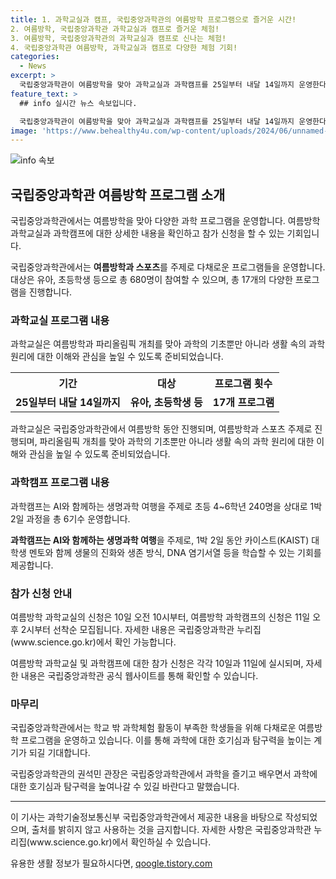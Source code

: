 ```yaml
---
title: 1. 과학교실과 캠프, 국립중앙과학관의 여름방학 프로그램으로 즐거운 시간!
2. 여름방학, 국립중앙과학관 과학교실과 캠프로 즐거운 체험!
3. 여름방학, 국립중앙과학관의 과학교실과 캠프로 신나는 체험!
4. 국립중앙과학관 여름방학, 과학교실과 캠프로 다양한 체험 기회!
categories:
  - News
excerpt: >
  국립중앙과학관이 여름방학을 맞아 과학교실과 과학캠프를 25일부터 내달 14일까지 운영한다고 밝혀, 총 680명을 대상으로 여름방학과 스포츠를 주제로 다양한 프로그램 17개를 진행한다. 또한, 초등 4~6학년 240명을 대상으로 한 AI와 함께하는 생명과학 여행 캠프도 6기 운영된다. 참가 접수는 각각 10일과 11일부터 선착순으로 진행되며, 자세한 내용은 국립중앙과학관 누리집에서 확인할 수 있다. (출처: 정책브리핑 www.korea.kr)
feature_text: >
  ## info 실시간 뉴스 속보입니다.

  국립중앙과학관이 여름방학을 맞아 과학교실과 과학캠프를 25일부터 내달 14일까지 운영한다고 밝혀, 총 680명을 대상으로 여름방학과 스포츠를 주제로 다양한 프로그램 17개를 진행한다. 또한, 초등 4~6학년 240명을 대상으로 한 AI와 함께하는 생명과학 여행 캠프도 6기 운영된다. 참가 접수는 각각 10일과 11일부터 선착순으로 진행되며, 자세한 내용은 국립중앙과학관 누리집에서 확인할 수 있다. (출처: 정책브리핑 www.korea.kr)
image: 'https://www.behealthy4u.com/wp-content/uploads/2024/06/unnamed-file.png'
---
```


<p><img src="https://www.behealthy4u.com/wp-content/uploads/2024/06/unnamed-file.png" alt="info 속보" /></p>

<h2 data-ke-size="size26">국립중앙과학관 여름방학 프로그램 소개</h2>

<p>국립중앙과학관에서는 여름방학을 맞아 다양한 과학 프로그램을 운영합니다. 여름방학 과학교실과 과학캠프에 대한 상세한 내용을 확인하고 참가 신청을 할 수 있는 기회입니다.</p>

<p data-ke-size="size16">국립중앙과학관에서는 <b>여름방학과 스포츠</b>를 주제로 다채로운 프로그램들을 운영합니다. 대상은 유아, 초등학생 등으로 총 680명이 참여할 수 있으며, 총 17개의 다양한 프로그램을 진행합니다.</p>

<h3 data-ke-size="size24">과학교실 프로그램 내용</h3>

<p>과학교실은 여름방학과 파리올림픽 개최를 맞아 과학의 기초뿐만 아니라 생활 속의 과학 원리에 대한 이해와 관심을 높일 수 있도록 준비되었습니다.</p>

<table>
    <tr>
        <th>기간</th>
        <th>대상</th>
        <th>프로그램 횟수</th>
    </tr>
    <tr>
        <td style="text-align: center; height: 17px;"><b>25일부터 내달 14일까지</b></td>
        <td style="text-align: center; height: 17px;"><b>유아, 초등학생 등</b></td>
        <td style="text-align: center; height: 17px;"><b>17개 프로그램</b></td>
    </tr>
</table>

<p data-ke-size="size16">과학교실은 국립중앙과학관에서 여름방학 동안 진행되며, 여름방학과 스포츠 주제로 진행되며, 파리올림픽 개최를 맞아 과학의 기초뿐만 아니라 생활 속의 과학 원리에 대한 이해와 관심을 높일 수 있도록 준비되었습니다.</p>

<h3 data-ke-size="size24">과학캠프 프로그램 내용</h3>

<p>과학캠프는 AI와 함께하는 생명과학 여행을 주제로 초등 4~6학년 240명을 상대로 1박 2일 과정을 총 6기수 운영합니다.</p>

<p data-ke-size="size16"><b>과학캠프는 AI와 함께하는 생명과학 여행</b>을 주제로, 1박 2일 동안 카이스트(KAIST) 대학생 멘토와 함께 생물의 진화와 생존 방식, DNA 염기서열 등을 학습할 수 있는 기회를 제공합니다.</p>

<h3 data-ke-size="size24">참가 신청 안내</h3>

<p>여름방학 과학교실의 신청은 10일 오전 10시부터, 여름방학 과학캠프의 신청은 11일 오후 2시부터 선착순 모집됩니다. 자세한 내용은 국립중앙과학관 누리집(www.science.go.kr)에서 확인 가능합니다.</p>

<p data-ke-size="size16">여름방학 과학교실 및 과학캠프에 대한 참가 신청은 각각 10일과 11일에 실시되며, 자세한 내용은 국립중앙과학관 공식 웹사이트를 통해 확인할 수 있습니다.</p>

<h3 data-ke-size="size24">마무리</h3>

<p>국립중앙과학관에서는 학교 밖 과학체험 활동이 부족한 학생들을 위해 다채로운 여름방학 프로그램을 운영하고 있습니다. 이를 통해 과학에 대한 호기심과 탐구력을 높이는 계기가 되길 기대합니다.</p>

<p data-ke-size="size16">국립중앙과학관의 권석민 관장은 국립중앙과학관에서 과학을 즐기고 배우면서 과학에 대한 호기심과 탐구력을 높여나갈 수 있길 바란다고 말했습니다.</p>

<hr>

<p data-ke-size="size16">이 기사는 과학기술정보통신부 국립중앙과학관에서 제공한 내용을 바탕으로 작성되었으며, 출처를 밝히지 않고 사용하는 것을 금지합니다. 자세한 사항은 국립중앙과학관 누리집(www.science.go.kr)에서 확인하실 수 있습니다.</p>
유용한 생활 정보가 필요하시다면, <a href="https://qoogle.tistory.com" rel="dofollow">qoogle.tistory.com</a>


